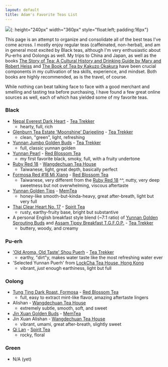 ```yaml
---
layout: default
title: Adam's Favorite Teas List
---
```


<meta property="og:image" content="https://lh3.googleusercontent.com/LIfqlNzdEvPAQwHu_jZ_RwNT_xVdnoRs5JU4oDQa0hSMRvTuPIQKTVrEB5cs-Tiy4GalRpoONJl5tnCx6HOuEZo4iSE2JDqdFc8Y91VMG9VsxhrKTJJp-6ZpdiAdKhk-StwKIYMFHS0=w2400" />

![](https://lh3.googleusercontent.com/LIfqlNzdEvPAQwHu_jZ_RwNT_xVdnoRs5JU4oDQa0hSMRvTuPIQKTVrEB5cs-Tiy4GalRpoONJl5tnCx6HOuEZo4iSE2JDqdFc8Y91VMG9VsxhrKTJJp-6ZpdiAdKhk-StwKIYMFHS0=w2400){: height="240px" width="360px" style="float:left; padding:16px"}

This page is an attempt to organize and consolidate all of the best teas I've come across. I mostly enjoy regular teas (caffeinated, non-herbal), and am in general most excited by Black teas, although I'm very enthusiastic about Pu-erhs and Oolongs as well. My trips to China and Japan, as well as the books [The Story of Tea: A Cultural History and Drinking Guide by Mary and Robert Heiss](https://www.amazon.com/Story-Tea-Cultural-History-Drinking/dp/1580087450/ref=sr_1_1?crid=OWUZFRM97NQF&keywords=the+story+of+tea&qid=1560181101&s=gateway&sprefix=aa+ba%2Caps%2C182&sr=8-1) and [The Book of Tea by Kakuzo Okakura](https://www.amazon.com/gp/product/0486479145/ref=oh_aui_detailpage_o05_s00?ie=UTF8&psc=1) have been crucial components in my cultivation of tea skills, experience, and mindset. Both books are highly recommended, as is the travel, of course.

While nothing can beat talking face to face with a good merchant and smelling and tasting tea before purchasing, I have found a few great online sources as well, each of which has yielded some of my favorite teas.

### Black
* [Nepal Everest Dark Heart](https://teatrekker.com/product/nepal-everest/) - [Tea Trekker](https://teatrekker.com)
   * hearty, full, rich
* [Glenburn Tea Estate 'Moonshine' Darjeeling](https://teatrekker.com/product/darjeeling-glenburn-estate-moonshine/) - [Tea Trekker](https://teatrekker.com)
   * clean, "green", light, refreshing
* [Yunnan Jumbo Golden Buds](https://teatrekker.com/product/yunnan-jumbo-golden-buds/) - [Tea Trekker](https://teatrekker.com)
   * full, classic yunnan golden
* [Yunnan Pearl](https://redblossomtea.com/products/yunnan-pearl?variant=31628129412) - [Red Blossom Tea](https://redblossomtea.com)
   * my first favorite black, smoky, full, with a fruity undertone
* [Ruby Red 18](http://dechuantea.com/products/products_intro.htm) - [Wangdechuan Tea House](http://www.dechuantea.com/)
   * Taiwanese, light, great depth, basically perfect
* [Formosa Red #18 Mi Xiang](https://redblossomtea.com/products/formosa-red-18-mi-xiang?variant=31872083652) - [Red Blossom Tea](https://redblossomtea.com)
   * Taiwanese, very different from the [Ruby Red 18](http://dechuantea.com/products/products_intro.htm) ^^, nutty, very deep sweetness but not overwhelming, viscous aftertaste
 * [Yunnan Golden Tips](https://www.memteaimports.com/tea/yunnan-golden-buds-xcgd5) - [MemTea](https://www.memteaimports.com/)
   * honey-like smooth-but-kinda-heavy, great after-breath, light but very full
 * [Thai Clear Heart No. 17](https://spirittea.co/buy-black-tea/thai-clear-heart-no-17) - [Spirit Tea](https://spirittea.co/)
   * rusty, earthy-fruity base, bright but substantive
 * A personal English breakfast style blend (~7:1 ratio) of [Yunnan Golden Sprouting Buds](https://teatrekker.com/product/yunnan-golden-sprouting-buds/) and [Assam Tippy Breakfast T.G.F.O.P.](https://teatrekker.com/product/assam-tippy-breakfast/) - [Tea Trekker](https://teatrekker.com)
   * buttery, woody, and creamy

### Pu-erh
* ['Old Aroma, Old Taste' Shou Puerh](https://teatrekker.com/product/loose-leaf-old-aroma-old-taste-shou-pu-erh/) - [Tea Trekker](https://teatrekker.com)
   * earthy, "dirt"y, makes water taste like the most refreshing water ever
* 'Selected Yunnan Puerh' from [LockCha Tea House, Hong Kong](https://www.lockcha.com)
   * vibrant, *just* enough earthiness, light but full

### Oolong
* [Tung Ting Dark Roast, Formosa](https://redblossomtea.com/products/tung-ting-dark-roast?variant=31627522564) - [Red Blossom Tea](https://redblossomtea.com)
   * full, easy to extract mint-like flavor, amazing aftertaste lingers
* Alishan - [Wangdechuan Tea House](http://www.dechuantea.com/)
  * extremely subtle, smooth, soft, and sweet
* [Jin Xuan Golden Buds](https://www.memteaimports.com/tea/golden-buds-milk-oolong) - [MemTea](https://www.memteaimports.com/)
* Jin Xuan Alishan - [Wangdechuan Tea House](http://www.dechuantea.com/)
  * vibrant, umami, great after-breath, slightly sweet
* [Qi Lan](https://spirittea.co/products/qi-lan) - [Spirit Tea](https://spirittea.co/)
  * rocky, floral
### Green
* N/A (yet)

